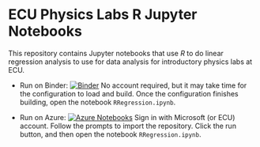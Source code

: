 # ECU Physics Labs R Jupyter Notebooks

This repository contains Jupyter notebooks that use *R* to do linear regression analysis to use for data analysis for introductory physics labs at ECU.

* Run on Binder: [![Binder](https://mybinder.org/badge_logo.svg)](https://mybinder.org/v2/gh/sprague252/PhysLabsR/master?urlpath=lab%2Ftree%2FRRegression.ipynb) No account required, but it may take time for the configuration to load and build. Once the configuration finishes building, open the notebook `RRegression.ipynb`.

* Run on Azure: [![Azure Notebooks](https://notebooks.azure.com/launch.png)](https://notebooks.azure.com/import/gh/sprague252/PhysLabsR) Sign in with Microsoft (or ECU) account. Follow the prompts to import the repository.  Click the run button, and then open the notebook `RRegression.ipynb`.